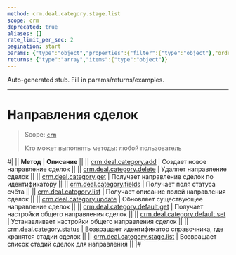 ```yaml
---
method: crm.deal.category.stage.list
scope: crm
deprecated: true
aliases: []
rate_limit_per_sec: 2
pagination: start
params: {"type":"object","properties":{"filter":{"type":"object"},"order":{"type":"object"},"select":{"type":"array","items":{"type":"string"}},"start":{"type":["integer","string"]}}}
returns: {"type":"array","items":{"type":"object"}}
---
```


Auto-generated stub. Fill in params/returns/examples.

---

# Направления сделок

> Scope: [`crm`](../../../scopes/permissions.md)
>
> Кто может выполнять методы: любой пользователь

#|
|| **Метод** | **Описание** ||
|| [crm.deal.category.add](./crm-deal-category-add.md) | Создает новое направление сделок ||
|| [crm.deal.category.delete](./crm-deal-category-delete.md) | Удаляет направление сделок ||
|| [crm.deal.category.get](./crm-deal-category-get.md) | Получает направление сделок по идентификатору ||
|| [crm.deal.category.fields](./crm-deal-category-fields.md) | Получает поля статуса счёта ||
|| [crm.deal.category.list](./crm-deal-category-list.md) | Получает описание полей направления сделок ||
|| [crm.deal.category.update](./crm-deal-category-update.md) | Обновляет существующее направление сделок ||
|| [crm.deal.category.default.get](./crm-deal-category-default-get.md) | Получает настройки общего направления сделок ||
|| [crm.deal.category.default.set](./crm-deal-category-default-set.md) | Устанавливает настройки общего направления сделок ||
|| [crm.deal.category.status](./crm-deal-category-status.md) | Возвращает идентификатор справочника, где хранятся стадии сделок ||
|| [crm.deal.category.stage.list](./crm-deal-category-stage-list.md) | Возвращает список стадий сделок для направления ||
|#

